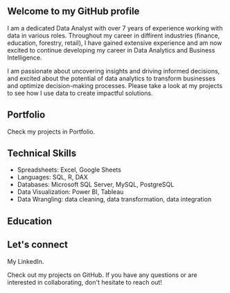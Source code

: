 ## Welcome to my GitHub profile

I am a dedicated Data Analyst with over 7 years of experience working with data in various roles. Throughout my career in diffirent industries (finance, education, forestry, retail), I have gained extensive experience and am now excited to continue developing my career in Data Analytics and Business Intelligence.

I am passionate about uncovering insights and driving informed decisions, and excited about the potential of data analytics to transform businesses and optimize decision-making processes. Please take a look at my projects to see how I use data to create impactful solutions.


## Portfolio

Check my projects in Portfolio.


## Technical Skills

- Spreadsheets: Excel, Google Sheets
- Languages: SQL, R, DAX
- Databases: Microsoft SQL Server, MySQL, PostgreSQL
- Data Visualization: Power BI, Tableau
- Data Wrangling: data cleaning, data transformation, data integration


## Education

## Let's connect

My LinkedIn.

Check out my projects on GitHub. If you have any questions or are interested in collaborating, don't hesitate to reach out!
